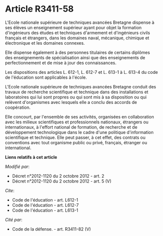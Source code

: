 # Article R3411-58

L'Ecole nationale supérieure de techniques avancées Bretagne dispense à ses élèves un enseignement supérieur ayant pour objet
la formation d'ingénieurs des études et techniques d'armement et d'ingénieurs civils français et étrangers, dans les domaines
naval, mécanique, chimique et électronique et les domaines connexes. 

Elle dispense également à des personnes titulaires de certains diplômes des enseignements de spécialisation ainsi que des
enseignements de perfectionnement et de mise à jour des connaissances. 

Les dispositions des articles L. 612-1, L. 612-7 et L. 613-1 à L. 613-4 du code de l'éducation sont applicables à l'école.

L'Ecole nationale supérieure de techniques avancées Bretagne conduit des travaux de recherche scientifique et technique dans
des installations et laboratoires qui lui sont propres ou qui sont mis à sa disposition ou qui relèvent d'organismes avec
lesquels elle a conclu des accords de coopération. 

Elle concourt, par l'ensemble de ses activités, organisées en collaboration avec les milieux scientifiques et professionnels
nationaux, étrangers ou internationaux, à l'effort national de formation, de recherche et de développement technologique dans
le cadre d'une politique d'information scientifique et technique. Elle peut passer, à cet effet, des contrats ou conventions
avec tout organisme public ou privé, français, étranger ou international.

**Liens relatifs à cet article**

_Modifié par_:

  - Décret n°2012-1120 du 2 octobre 2012 - art. 2
  - Décret n°2012-1120 du 2 octobre 2012 - art. 5 (V)

_Cite_:

  - Code de l'éducation - art. L612-1
  - Code de l'éducation - art. L612-7
  - Code de l'éducation - art. L613-1

_Cité par_:

  - Code de la défense. - art. R3411-82 (V)
